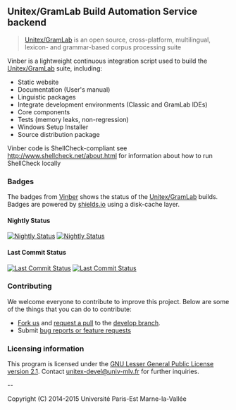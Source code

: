 ## Unitex/GramLab Build Automation Service backend

> [Unitex/GramLab][unitex] is an open source, cross-platform, multilingual, lexicon- and grammar-based corpus processing suite

Vinber is a lightweight continuous integration script used to build the [Unitex/GramLab][unitex] suite, including:

- Static website
- Documentation (User's manual)
- Linguistic packages
- Integrate development environments (Classic and GramLab IDEs)
- Core components
- Tests (memory leaks, non-regression)
- Windows Setup Installer
- Source distribution package

Vinber code is ShellCheck-compliant see http://www.shellcheck.net/about.html for information about how to run ShellCheck locally

### Badges

The badges from [Vinber][vinber] shows the status of the [Unitex/GramLab][unitex] builds. Badges are powered by [shields.io](http://shields.io/) using a disk-cache layer.

#### Nightly Status

[![Nightly Status](http://unitex.univ-mlv.fr/v6/badge/nightly/latest.svg?subject=product.name&status=product.version.full)][nightly] [![Nightly Status](http://unitex.univ-mlv.fr/v6/badge/nightly/latest.svg)][nightly]

#### Last Commit Status

[![Last Commit Status](http://unitex.univ-mlv.fr/v6/badge/commit/latest.svg?subject=product.name&status=product.version.full)][commit] [![Last Commit Status](http://unitex.univ-mlv.fr/v6/badge/commit/latest.svg)][commit]

### Contributing

We welcome everyone to contribute to improve this project. Below are some of the
things that you can do to contribute:

-  [Fork us](https://github.com/UnitexGramLab/vinber-backend/fork) and [request a pull](https://github.com/UnitexGramLab/vinber-backend/pulls) to the [develop branch](https://github.com/UnitexGramLab/vinber-backend/tree/develop).
-  Submit [bug reports or feature requests](https://github.com/UnitexGramLab/vinber-backend/issues)

### Licensing information
This program is licensed under the [GNU Lesser General Public License version 2.1](/LICENSE). Contact unitex-devel@univ-mlv.fr for further inquiries.

--

Copyright (C) 2014-2015 Université Paris-Est Marne-la-Vallée

[unitex]: http://unitexgramlab.org
[vinber]: http://http://unitex.univ-mlv.fr/v6
[nightly]: http://unitex.univ-mlv.fr/v6/#bundle=nightly&q=latest
[commit]: http://unitex.univ-mlv.fr/v6/#bundle=commit&q=latest
